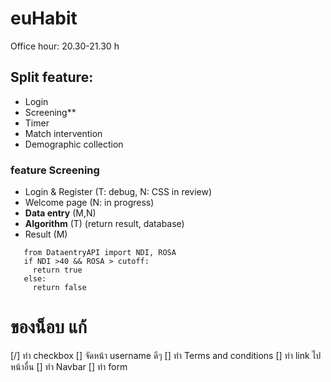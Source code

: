 # euHabit

Office hour: 20.30-21.30 h

## Split feature:
   - Login
   - Screening**
   - Timer
   - Match intervention 
   - Demographic collection

### feature Screening
  * Login & Register (T: debug, N: CSS in review)
  * Welcome page (N: in progress)
  * **Data entry** (M,N)
  * **Algorithm** (T)
     (return result, database)
  * Result (M)
 ```
    from DataentryAPI import NDI, ROSA
    if NDI >40 && ROSA > cutoff:
      return true
    else:
      return false
```
# ของน็อบ แก้
[/] ทำ checkbox
[] จัดหน้า username ดีๆ
[] ทำ Terms and conditions
[] ทำ link ไปหน้าอื่น
[] ทำ Navbar
[] ทำ form
